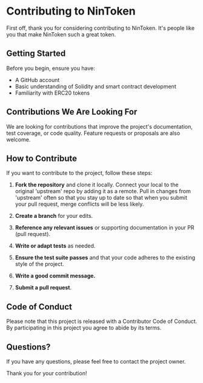 # Contributing to NinToken

First off, thank you for considering contributing to NinToken. It's people like you that make NinToken such a great token.

## Getting Started

Before you begin, ensure you have:

- A GitHub account
- Basic understanding of Solidity and smart contract development
- Familiarity with ERC20 tokens

## Contributions We Are Looking For

We are looking for contributions that improve the project's documentation, test coverage, or code quality. Feature requests or proposals are also welcome.

## How to Contribute

If you want to contribute to the project, follow these steps:

1. **Fork the repository** and clone it locally. Connect your local to the original 'upstream' repo by adding it as a remote. Pull in changes from 'upstream' often so that you stay up to date so that when you submit your pull request, merge conflicts will be less likely.

2. **Create a branch** for your edits.

3. **Reference any relevant issues** or supporting documentation in your PR (pull request).

4. **Write or adapt tests** as needed.

5. **Ensure the test suite passes** and that your code adheres to the existing style of the project.

6. **Write a good commit message.**

7. **Submit a pull request**.

## Code of Conduct

Please note that this project is released with a Contributor Code of Conduct. By participating in this project you agree to abide by its terms.

## Questions?

If you have any questions, please feel free to contact the project owner.

Thank you for your contribution!